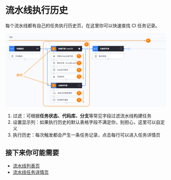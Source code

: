 # 流水线执行历史

每个流水线都有自己的任务执行历史页，在这里你可以快速查找 CI 任务记录。

![&#x6D41;&#x6C34;&#x7EBF;&#x6267;&#x884C;&#x5386;&#x53F2;](../../.gitbook/assets/image%20%2824%29.png)

1. 过滤：可根据**任务状态、代码库、分支**等常见字段过滤流水线构建任务
2. 设置显示列：如果执行历史的默认表格字段不满足你，别担心，这里可以自定义
3. 执行历史：每次触发都会产生一条任务记录，点击每行可以进入任务详情页

## 接下来你可能需要 <a id="&#x63A5;&#x4E0B;&#x6765;&#x4F60;&#x53EF;&#x80FD;&#x9700;&#x8981;"></a>

* [流水线列表页](pipeline-list.md)
* [流水线任务详情页](pipeline-build-detail/)

